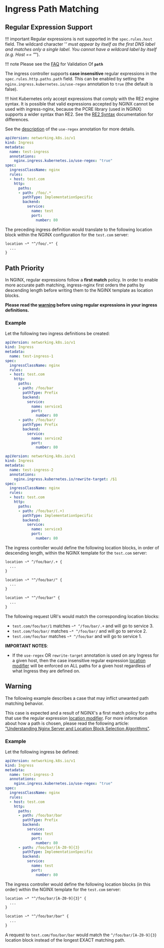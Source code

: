 # Ingress Path Matching

## Regular Expression Support

!!! important
    Regular expressions is not supported in the `spec.rules.host` field. The wildcard character '*' must appear by itself as the first DNS label and matches only a single label. You cannot have a wildcard label by itself (e.g. Host ==
"*").

!!! note
    Please see the [FAQ](../faq.md#validation-of-path) for Validation Of __`path`__

The ingress controller supports **case insensitive** regular expressions in the `spec.rules.http.paths.path` field.
This can be enabled by setting the `nginx.ingress.kubernetes.io/use-regex` annotation to `true` (the default is false).

!!! hint
    Kubernetes only accept expressions that comply with the RE2 engine syntax. It is possible that valid expressions accepted by NGINX cannot be used with ingress-nginx, because the PCRE library (used in NGINX) supports a wider syntax than RE2.
    See the [RE2 Syntax](https://github.com/google/re2/wiki/Syntax) documentation for differences.

See the [description](./nginx-configuration/annotations.md#use-regex) of the `use-regex` annotation for more details.

```yaml
apiVersion: networking.k8s.io/v1
kind: Ingress
metadata:
  name: test-ingress
  annotations:
    nginx.ingress.kubernetes.io/use-regex: "true"
spec:
  ingressClassName: nginx
  rules:
  - host: test.com
    http:
      paths:
      - path: /foo/.*
        pathType: ImplementationSpecific
        backend:
          service:
            name: test
            port:
              number: 80
```

The preceding ingress definition would translate to the following location block within the NGINX configuration for the `test.com` server:

```txt
location ~* "^/foo/.*" {
  ...
}
```

## Path Priority

In NGINX, regular expressions follow a **first match** policy. In order to enable more accurate path matching, ingress-nginx first orders the paths by descending length before writing them to the NGINX template as location blocks.

**Please read the [warning](#warning) before using regular expressions in your ingress definitions.**

### Example

Let the following two ingress definitions be created:

```yaml
apiVersion: networking.k8s.io/v1
kind: Ingress
metadata:
  name: test-ingress-1
spec:
  ingressClassName: nginx
  rules:
  - host: test.com
    http:
      paths:
      - path: /foo/bar
        pathType: Prefix
        backend:
          service:
            name: service1
            port:
              number: 80
      - path: /foo/bar/
        pathType: Prefix
        backend:
          service:
            name: service2
            port:
              number: 80
```

```yaml
apiVersion: networking.k8s.io/v1
kind: Ingress
metadata:
  name: test-ingress-2
  annotations:
    nginx.ingress.kubernetes.io/rewrite-target: /$1
spec:
  ingressClassName: nginx
  rules:
  - host: test.com
    http:
      paths:
      - path: /foo/bar/(.+)
        pathType: ImplementationSpecific
        backend:
          service:
            name: service3
            port: 
              number: 80
```

The ingress controller would define the following location blocks, in order of descending length, within the NGINX template for the `test.com` server:

```txt
location ~* ^/foo/bar/.+ {
  ...
}

location ~* "^/foo/bar/" {
  ...
}

location ~* "^/foo/bar" {
  ...
}
```

The following request URI's would match the corresponding location blocks:

- `test.com/foo/bar/1` matches `~* ^/foo/bar/.+` and will go to service 3.
- `test.com/foo/bar/` matches `~* ^/foo/bar/` and will go to service 2.
- `test.com/foo/bar` matches `~* ^/foo/bar` and will go to service 1.

**IMPORTANT NOTES**:

- If the `use-regex` OR `rewrite-target` annotation is used on any Ingress for a given host, then the case insensitive regular expression [location modifier](https://nginx.org/en/docs/http/ngx_http_core_module.html#location) will be enforced on ALL paths for a given host regardless of what Ingress they are defined on.

## Warning

The following example describes a case that may inflict unwanted path matching behavior.

This case is expected and a result of NGINX's a first match policy for paths that use the regular expression [location modifier](https://nginx.org/en/docs/http/ngx_http_core_module.html#location). For more information about how a path is chosen, please read the following article: ["Understanding Nginx Server and Location Block Selection Algorithms"](https://www.digitalocean.com/community/tutorials/understanding-nginx-server-and-location-block-selection-algorithms).

### Example

Let the following ingress be defined:

```yaml
apiVersion: networking.k8s.io/v1
kind: Ingress
metadata:
  name: test-ingress-3
  annotations:
    nginx.ingress.kubernetes.io/use-regex: "true"
spec:
  ingressClassName: nginx
  rules:
  - host: test.com
    http:
      paths:
      - path: /foo/bar/bar
        pathType: Prefix
        backend:
          service:
            name: test
            port: 
              number: 80
      - path: /foo/bar/[A-Z0-9]{3}
        pathType: ImplementationSpecific
        backend:
          service:
            name: test
            port: 
              number: 80
```

The ingress controller would define the following location blocks (in this order) within the NGINX template for the `test.com` server:

```txt
location ~* "^/foo/bar/[A-Z0-9]{3}" {
  ...
}

location ~* "^/foo/bar/bar" {
  ...
}
```

A request to `test.com/foo/bar/bar` would match the `^/foo/bar/[A-Z0-9]{3}` location block instead of the longest EXACT matching path.
